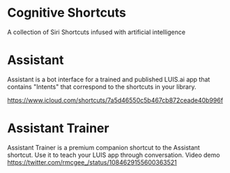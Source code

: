 # Cognitive Shortcuts
A collection of Siri Shortcuts infused with artificial intelligence

# Assistant
Assistant is a bot interface for a trained and published LUIS.ai app that contains "Intents" that correspond to the shortcuts in your library.

https://www.icloud.com/shortcuts/7a5d46550c5b467cb872ceade40b996f


# Assistant Trainer
Assistant Trainer is a premium companion shortcut to the Assistant shortcut. Use it to teach your LUIS app through conversation. Video demo https://twitter.com/rmcgee_/status/1084629155600363521 

